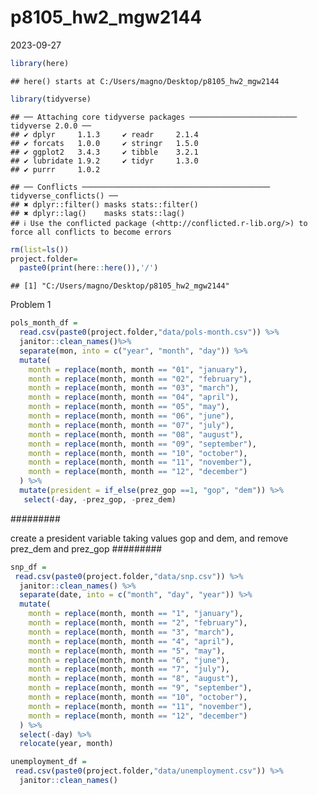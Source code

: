 p8105_hw2_mgw2144
================
2023-09-27

``` r
library(here)
```

    ## here() starts at C:/Users/magno/Desktop/p8105_hw2_mgw2144

``` r
library(tidyverse)
```

    ## ── Attaching core tidyverse packages ──────────────────────── tidyverse 2.0.0 ──
    ## ✔ dplyr     1.1.3     ✔ readr     2.1.4
    ## ✔ forcats   1.0.0     ✔ stringr   1.5.0
    ## ✔ ggplot2   3.4.3     ✔ tibble    3.2.1
    ## ✔ lubridate 1.9.2     ✔ tidyr     1.3.0
    ## ✔ purrr     1.0.2

    ## ── Conflicts ────────────────────────────────────────── tidyverse_conflicts() ──
    ## ✖ dplyr::filter() masks stats::filter()
    ## ✖ dplyr::lag()    masks stats::lag()
    ## ℹ Use the conflicted package (<http://conflicted.r-lib.org/>) to force all conflicts to become errors

``` r
rm(list=ls())
project.folder=
  paste0(print(here::here()),'/')
```

    ## [1] "C:/Users/magno/Desktop/p8105_hw2_mgw2144"

Problem 1

``` r
pols_month_df =
  read.csv(paste0(project.folder,"data/pols-month.csv")) %>% 
  janitor::clean_names()%>% 
  separate(mon, into = c("year", "month", "day")) %>% 
  mutate(
    month = replace(month, month == "01", "january"),
    month = replace(month, month == "02", "february"),
    month = replace(month, month == "03", "march"),
    month = replace(month, month == "04", "april"),
    month = replace(month, month == "05", "may"),
    month = replace(month, month == "06", "june"),
    month = replace(month, month == "07", "july"),
    month = replace(month, month == "08", "august"),
    month = replace(month, month == "09", "september"),
    month = replace(month, month == "10", "october"),
    month = replace(month, month == "11", "november"),
    month = replace(month, month == "12", "december")
  ) %>% 
  mutate(president = if_else(prez_gop ==1, "gop", "dem")) %>% 
   select(-day, -prez_gop, -prez_dem)
```

######### 

create a president variable taking values gop and dem, and remove
prez_dem and prez_gop \#########

``` r
snp_df = 
 read.csv(paste0(project.folder,"data/snp.csv")) %>% 
  janitor::clean_names() %>% 
  separate(date, into = c("month", "day", "year")) %>% 
  mutate(
    month = replace(month, month == "1", "january"),
    month = replace(month, month == "2", "february"),
    month = replace(month, month == "3", "march"),
    month = replace(month, month == "4", "april"),
    month = replace(month, month == "5", "may"),
    month = replace(month, month == "6", "june"),
    month = replace(month, month == "7", "july"),
    month = replace(month, month == "8", "august"),
    month = replace(month, month == "9", "september"),
    month = replace(month, month == "10", "october"),
    month = replace(month, month == "11", "november"),
    month = replace(month, month == "12", "december")
  ) %>% 
  select(-day) %>% 
  relocate(year, month)
```

``` r
unemployment_df = 
 read.csv(paste0(project.folder,"data/unemployment.csv")) %>% 
  janitor::clean_names() 
```
